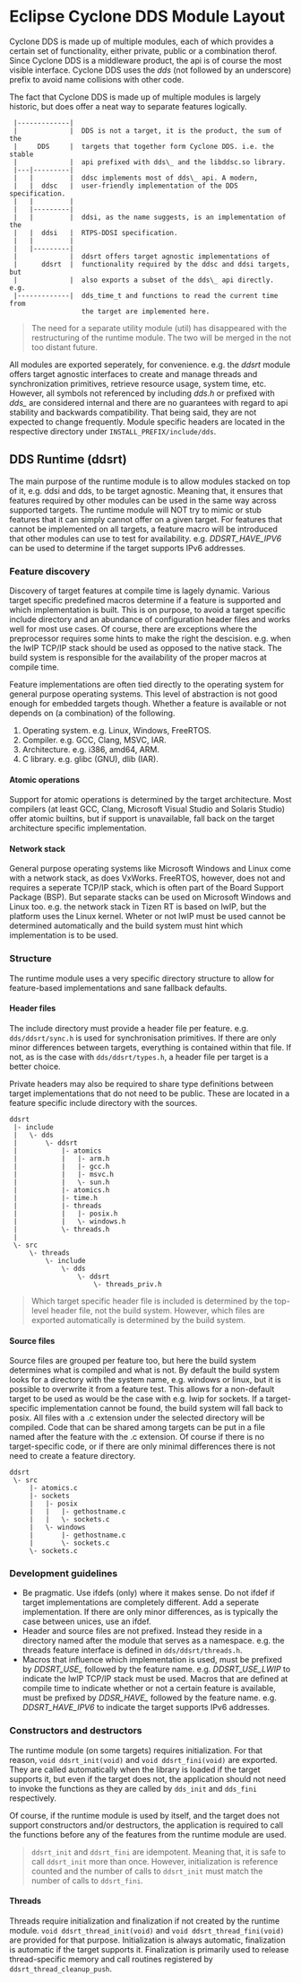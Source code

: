# Eclipse Cyclone DDS Module Layout

Cyclone DDS is made up of multiple modules, each of which provides a certain
set of functionality, either private, public or a combination therof. Since
Cyclone DDS is a middleware product, the api is of course the most visible
interface. Cyclone DDS uses the *dds* (not followed by an underscore) prefix
to avoid name collisions with other code.

The fact that Cyclone DDS is made up of multiple modules is largely historic,
but does offer a neat way to separate features logically.

     |-------------|
     |             |  DDS is not a target, it is the product, the sum of the
     |     DDS     |  targets that together form Cyclone DDS. i.e. the stable
     |             |  api prefixed with dds\_ and the libddsc.so library.
     |---|---------|
     |   |         |  ddsc implements most of dds\_ api. A modern,
     |   |  ddsc   |  user-friendly implementation of the DDS specification.
     |   |         |
     |   |---------|
     |   |         |  ddsi, as the name suggests, is an implementation of the
     |   |  ddsi   |  RTPS-DDSI specification.
     |   |         |
     |   |---------|
     |             |  ddsrt offers target agnostic implementations of
     |      ddsrt  |  functionality required by the ddsc and ddsi targets, but
     |             |  also exports a subset of the dds\_ api directly. e.g.
     |-------------|  dds_time_t and functions to read the current time from
                      the target are implemented here.

> The need for a separate utility module (util) has disappeared with the
> restructuring of the runtime module. The two will be merged in the not too
> distant future.

All modules are exported seperately, for convenience. e.g. the *ddsrt* module
offers target agnostic interfaces to create and manage threads and
synchronization primitives, retrieve resource usage, system time, etc.
However, all symbols not referenced by including *dds.h* or prefixed with
*dds_* are considered internal and there are no guarantees with regard to api
stability and backwards compatibility. That being said, they are not expected
to change frequently. Module specific headers are located in the respective
directory under `INSTALL_PREFIX/include/dds`.


## DDS Runtime (ddsrt)
The main purpose of the runtime module is to allow modules stacked on top of
it, e.g. ddsi and dds, to be target agnostic. Meaning that, it ensures that
features required by other modules can be used in the same way across supported
targets. The runtime module will NOT try to mimic or stub features that it can
simply cannot offer on a given target. For features that cannot be implemented
on all targets, a feature macro will be introduced that other modules can use
to test for availability. e.g. *DDSRT_HAVE_IPV6* can be used to determine if
the target supports IPv6 addresses.


### Feature discovery
Discovery of target features at compile time is lagely dynamic. Various target
specific predefined macros determine if a feature is supported and which
implementation is built. This is on purpose, to avoid a target specific
include directory and an abundance of configuration header files and works
well for most use cases. Of course, there are exceptions where the preprocessor
requires some hints to make the right the descision. e.g. when the lwIP TCP/IP
stack should be used as opposed to the native stack. The build system is
responsible for the availability of the proper macros at compile time.

Feature implementations are often tied directly to the operating system for
general purpose operating systems. This level of abstraction is not good
enough for embedded targets though. Whether a feature is available or not
depends on (a combination) of the following.

1. Operating system. e.g. Linux, Windows, FreeRTOS.
2. Compiler. e.g. GCC, Clang, MSVC, IAR.
3. Architecture. e.g. i386, amd64, ARM.
4. C library. e.g. glibc (GNU), dlib (IAR).

#### Atomic operations
Support for atomic operations is determined by the target architecture. Most
compilers (at least GCC, Clang, Microsoft Visual Studio and Solaris Studio)
offer atomic builtins, but if support is unavailable, fall back on the
target architecture specific implementation.

#### Network stack
General purpose operating systems like Microsoft Windows and Linux come with
a network stack, as does VxWorks. FreeRTOS, however, does not and requires a
seperate TCP/IP stack, which is often part of the Board Support Package (BSP).
But separate stacks can be used on Microsoft Windows and Linux too. e.g. the
network stack in Tizen RT is based on lwIP, but the platform uses the Linux
kernel. Wheter or not lwIP must be used cannot be determined automatically and
the build system must hint which implementation is to be used.


### Structure
The runtime module uses a very specific directory structure to allow for
feature-based implementations and sane fallback defaults.

#### Header files
The include directory must provide a header file per feature. e.g.
`dds/ddsrt/sync.h` is used for synchronisation primitives. If there are
only minor differences between targets, everything is contained within
that file. If not, as is the case with `dds/ddsrt/types.h`, a header file per
target is a better choice.

Private headers may also be required to share type definitions between target
implementations that do not need to be public. These are located in a feature
specific include directory with the sources.

    ddsrt
     |- include
     |   \- dds
     |       \- ddsrt
     |           |- atomics
     |           |   |- arm.h
     |           |   |- gcc.h
     |           |   |- msvc.h
     |           |   \- sun.h
     |           |- atomics.h
     |           |- time.h
     |           |- threads
     |           |   |- posix.h
     |           |   \- windows.h
     |           \- threads.h
     |
     \- src
         \- threads
             \- include
                 \- dds
                     \- ddsrt
                         \- threads_priv.h

> Which target specific header file is included is determined by the top-level 
> header file, not the build system. However, which files are exported 
> automatically is determined by the build system.

#### Source files
Source files are grouped per feature too, but here the build system determines
what is compiled and what is not. By default the build system looks for a
directory with the system name, e.g. windows or linux, but it is possible to
overwrite it from a feature test. This allows for a non-default target to be
used as would be the case with e.g. lwip for sockets. If a target-specific
implementation cannot be found, the build system will fall back to posix. All
files with a .c extension under the selected directory will be compiled. Code
that can be shared among targets can be put in a file named after the feature
with the .c extension. Of course if there is no target-specific code, or if
there are only minimal differences there is not need to create a feature
directory.

    ddsrt
     \- src
         |- atomics.c
         |- sockets
         |   |- posix
         |   |   |- gethostname.c
         |   |   \- sockets.c
         |   \- windows
         |       |- gethostname.c
         |       \- sockets.c
         \- sockets.c

### Development guidelines
* Be pragmatic. Use ifdefs (only) where it makes sense. Do not ifdef if target
  implementations are completely different. Add a seperate implementation. If
  there are only minor differences, as is typically the case between unices,
  use an ifdef.
* Header and source files are not prefixed. Instead they reside in a directory
  named after the module that serves as a namespace. e.g. the threads feature
  interface is defined in `dds/ddsrt/threads.h`.
* Macros that influence which implementation is used, must be prefixed by
  *DDSRT_USE_* followed by the feature name. e.g. *DDSRT_USE_LWIP* to indicate
  the lwIP TCP/IP stack must be used. Macros that are defined at compile time
  to indicate whether or not a certain feature is available, must be prefixed
  by *DDSR_HAVE_* followed by the feature name. e.g. *DDSRT_HAVE_IPV6* to
  indicate the target supports IPv6 addresses.

### Constructors and destructors
The runtime module (on some targets) requires initialization. For that reason,
`void ddsrt_init(void)` and `void ddsrt_fini(void)` are exported. They are
called automatically when the library is loaded if the target supports it, but
even if the target does not, the application should not need to invoke the
functions as they are called by `dds_init` and `dds_fini` respectively.

Of course, if the runtime module is used by itself, and the target does not
support constructors and/or destructors, the application is required to call
the functions before any of the features from the runtime module are used.

> `ddsrt_init` and `ddsrt_fini` are idempotent. Meaning that, it is safe to
> call `ddsrt_init` more than once. However, initialization is reference
> counted and the number of calls to `ddsrt_init` must match the number of
> calls to `ddsrt_fini`.

#### Threads
Threads require initialization and finalization if not created by the runtime
module. `void ddsrt_thread_init(void)` and `void ddsrt_thread_fini(void)` are
provided for that purpose. Initialization is always automatic, finalization is
automatic if the target supports it. Finalization is primarily used to release
thread-specific memory and call routines registered by
`ddsrt_thread_cleanup_push`.

